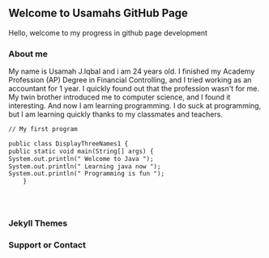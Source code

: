 ## Welcome to Usamahs GitHub Page

Hello, welcome to my progress in github page development

### About me
My name is Usamah J.Iqbal and i am 24 years old. I finished my Academy Profession (AP) Degree in Financial Controlling, and I tried working as an accountant for 1 year. I quickly found out that the profession wasn't for me. My twin brother introduced me to computer science, and I found it interesting. And now I am learning programming. I do suck at programming, but I am learning quickly thanks to my classmates and teachers. 

```markdown
// My first program

public class DisplayThreeNames1 {
public static void main(String[] args) {
System.out.println(" Welcome to Java ");
System.out.println(" Learning java now ");
System.out.println(" Programming is fun ");
    }





```


### Jekyll Themes



### Support or Contact


